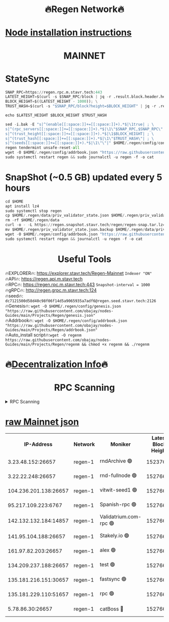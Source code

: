 <h1 align="center"> 🔥Regen Network🔥</h1>

[Node installation instructions](https://github.com/obajay/nodes-Guides/tree/main/Projects/Regen)
=
<h1 align="center"> MAINNET</h1>

# StateSync
```python
SNAP_RPC=https://regen.rpc.m.stavr.tech:443
LATEST_HEIGHT=$(curl -s $SNAP_RPC/block | jq -r .result.block.header.height); \
BLOCK_HEIGHT=$((LATEST_HEIGHT - 1000)); \
TRUST_HASH=$(curl -s "$SNAP_RPC/block?height=$BLOCK_HEIGHT" | jq -r .result.block_id.hash)

echo $LATEST_HEIGHT $BLOCK_HEIGHT $TRUST_HASH

sed -i.bak -E "s|^(enable[[:space:]]+=[[:space:]]+).*$|\1true| ; \
s|^(rpc_servers[[:space:]]+=[[:space:]]+).*$|\1\"$SNAP_RPC,$SNAP_RPC\"| ; \
s|^(trust_height[[:space:]]+=[[:space:]]+).*$|\1$BLOCK_HEIGHT| ; \
s|^(trust_hash[[:space:]]+=[[:space:]]+).*$|\1\"$TRUST_HASH\"| ; \
s|^(seeds[[:space:]]+=[[:space:]]+).*$|\1\"\"|" $HOME/.regen/config/config.toml
regen tendermint unsafe-reset-all
wget -O $HOME/.regen/config/addrbook.json "https://raw.githubusercontent.com/obajay/nodes-Guides/main/Projects/Regen/addrbook.json"
sudo systemctl restart regen && sudo journalctl -u regen -f -o cat
```
# SnapShot (~0.5 GB) updated every 5 hours
```python
cd $HOME
apt install lz4
sudo systemctl stop regen
cp $HOME/.regen/data/priv_validator_state.json $HOME/.regen/priv_validator_state.json.backup
rm -rf $HOME/.regen/data
curl -o - -L https://regen.snapshot.stavr.tech/regen/regen-snap.tar.lz4 | lz4 -c -d - | tar -x -C $HOME/.regen --strip-components 2
mv $HOME/.regen/priv_validator_state.json.backup $HOME/.regen/data/priv_validator_state.json
wget -O $HOME/.regen/config/addrbook.json "https://raw.githubusercontent.com/obajay/nodes-Guides/main/Projects/Regen/addrbook.json"
sudo systemctl restart regen && journalctl -u regen -f -o cat
```

 <h1 align="center"> Useful Tools</h1>

🔥EXPLORER🔥:     https://explorer.stavr.tech/Regen-Mainnet        `Indexer "ON"` \
🔥API🔥:          https://regen.api.m.stavr.tech \
🔥RPC🔥:          https://regen.rpc.m.stavr.tech:443              `Snapshot-interval = 1000` \
🔥gRPC🔥:         http://regen.grpc.m.stavr.tech:124 \
🔥seed🔥:      `dc7121500d58d40c98f06f14d5a9065935a7adf6@regen.seed.stavr.tech:2126` \
🔥Genesis🔥:   `wget -O $HOME/.regen/config/genesis.json "https://raw.githubusercontent.com/obajay/nodes-Guides/main/Projects/Regen/genesis.json"` \
🔥Addrbook🔥:  `wget -O $HOME/.regen/config/addrbook.json "https://raw.githubusercontent.com/obajay/nodes-Guides/main/Projects/Regen/addrbook.json"` \
🔥Auto_install script🔥:`wget -O regenm https://raw.githubusercontent.com/obajay/nodes-Guides/main/Projects/Regen/regenm && chmod +x regenm && ./regenm`

🔥[Decentralization Info](https://github.com/obajay/StateSync-snapshots/tree/main/Projects/Regen/Decentralization)🔥
=
<h1 align="center"> RPC Scanning</h1>

<details>
<summary>RPC Scanning</summary>

<h2 align="center"> We scan nodes in real time every 4 hours. And we provide the final result of RPC endpoints.
We cannot influence the operation of these nodes in any way. </h2>


```python
If Voting Power is higher than 0 --> then the Node is a validator of the network and may be subject to attack and be a potential threat to the chain.
```
```python
We marked such validators with a red symbol
```

</details>

[raw Mainnet json](https://rpc-check.regenm.stavr.tech/regenm/rpc-regenm-result.json)
=


<table><tr><th>IP-Address</th><th>Network</th><th>Moniker</th><th>Latest Block Height</th><th>Earliest Block Height</th><th>Catching Up</th><th>Tx Index</th><th>Voting Power</th><th>Scan Time</th></tr><tr><td>3.23.48.152:26657</td><td>regen-1</td><td>rndArchive 🟢</td><td>15237637</td><td>1</td><td>False</td><td>on</td><td>0</td><td>2024-03-25T06:55:10.725333747UTC</td></tr><tr><td>3.22.22.248:26657</td><td>regen-1</td><td>rnd-fullnode 🟢</td><td>15276623</td><td>4134001</td><td>False</td><td>on</td><td>0</td><td>2024-03-25T06:54:59.868685824UTC</td></tr><tr><td>104.236.201.138:26657</td><td>regen-1</td><td>vitwit-seed1 🟢</td><td>15276611</td><td>8943001</td><td>False</td><td>on</td><td>0</td><td>2024-03-25T06:53:47.303015283UTC</td></tr><tr><td>95.217.109.223:6767</td><td>regen-1</td><td>Spanish-rpc 🟢</td><td>15276636</td><td>10068001</td><td>False</td><td>on</td><td>0</td><td>2024-03-25T06:56:12.972260048UTC</td></tr><tr><td>142.132.132.184:14857</td><td>regen-1</td><td>Validatrium.com-rpc 🟢</td><td>15276637</td><td>11175001</td><td>False</td><td>on</td><td>0</td><td>2024-03-25T06:56:17.279370885UTC</td></tr><tr><td>141.95.104.188:26657</td><td>regen-1</td><td>Stakely.io 🟢</td><td>15276620</td><td>13442501</td><td>False</td><td>on</td><td>0</td><td>2024-03-25T06:54:40.660123126UTC</td></tr><tr><td>161.97.82.203:26657</td><td>regen-1</td><td>alex 🟢</td><td>15276631</td><td>13992001</td><td>False</td><td>on</td><td>0</td><td>2024-03-25T06:55:45.886022226UTC</td></tr><tr><td>134.209.237.188:26657</td><td>regen-1</td><td>test 🟢</td><td>15276643</td><td>13992001</td><td>False</td><td>on</td><td>0</td><td>2024-03-25T06:56:54.776027424UTC</td></tr><tr><td>135.181.216.151:30657</td><td>regen-1</td><td>fastsync 🟢</td><td>15276629</td><td>14457001</td><td>False</td><td>off</td><td>0</td><td>2024-03-25T06:55:30.988545746UTC</td></tr><tr><td>135.181.229.110:51657</td><td>regen-1</td><td>rpc 🟢</td><td>15276619</td><td>14844001</td><td>False</td><td>on</td><td>0</td><td>2024-03-25T06:54:32.248767438UTC</td></tr><tr><td>5.78.86.30:26657</td><td>regen-1</td><td>catBoss 🔴</td><td>15276647</td><td>15237401</td><td>False</td><td>on</td><td>9054080211</td><td>2024-03-25T06:57:18.972510029UTC</td></tr></table>